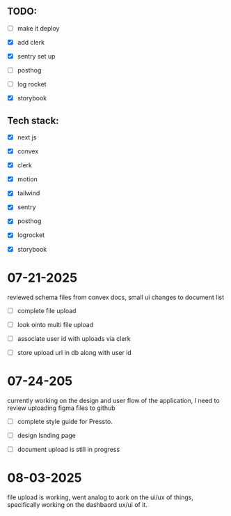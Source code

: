 ## TODO: 
- [ ] make it deploy 
- [x] add clerk
- [x] sentry set up
- [ ] posthog
- [ ] log rocket
- [x] storybook



## Tech stack:
- [x] next js
- [x] convex
- [x] clerk
- [x] motion
- [x] tailwind
- [x] sentry
- [x] posthog
- [x] logrocket
- [x] storybook


# 07-21-2025
reviewed schema files from convex docs, small ui changes to document list
- [ ] complete file upload
- [ ] look ointo multi file upload
- [ ] associate user id with uploads via clerk
- [ ] store upload url in db along with user id



# 07-24-205
currently working on the design and user flow of the application, 
I need to review uploading figma files to github
- [ ] complete style guide for Pressto.
- [ ] design lsnding page
- [ ] document upload is still in progress


# 08-03-2025
file upload is working, went analog to aork on the ui/ux of things,
specifically working on the dashbaord ux/ui of it.